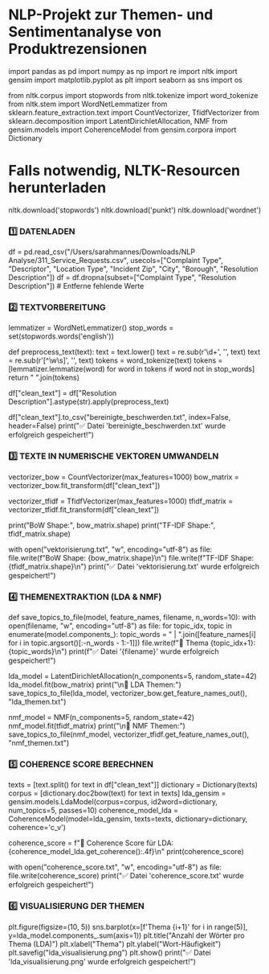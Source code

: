 # NLP-Projekt zur Themen- und Sentimentanalyse von Produktrezensionen

import pandas as pd
import numpy as np
import re
import nltk
import gensim
import matplotlib.pyplot as plt
import seaborn as sns
import os

from nltk.corpus import stopwords
from nltk.tokenize import word_tokenize
from nltk.stem import WordNetLemmatizer
from sklearn.feature_extraction.text import CountVectorizer, TfidfVectorizer
from sklearn.decomposition import LatentDirichletAllocation, NMF
from gensim.models import CoherenceModel
from gensim.corpora import Dictionary

# Falls notwendig, NLTK-Resourcen herunterladen
nltk.download('stopwords')
nltk.download('punkt')
nltk.download('wordnet')

### 1️⃣ DATENLADEN ###
df = pd.read_csv("/Users/sarahmannes/Downloads/NLP Analyse/311_Service_Requests.csv", usecols=["Complaint Type", "Descriptor", "Location Type", "Incident Zip", "City", "Borough", "Resolution Description"])
df = df.dropna(subset=["Complaint Type", "Resolution Description"])  # Entferne fehlende Werte

### 2️⃣ TEXTVORBEREITUNG ###
lemmatizer = WordNetLemmatizer()
stop_words = set(stopwords.words('english'))

def preprocess_text(text):
    text = text.lower()
    text = re.sub(r'\d+', '', text)
    text = re.sub(r'[^\w\s]', '', text)
    tokens = word_tokenize(text)
    tokens = [lemmatizer.lemmatize(word) for word in tokens if word not in stop_words]
    return " ".join(tokens)

df["clean_text"] = df["Resolution Description"].astype(str).apply(preprocess_text)

df["clean_text"].to_csv("bereinigte_beschwerden.txt", index=False, header=False)
print("✅ Datei 'bereinigte_beschwerden.txt' wurde erfolgreich gespeichert!")

### 3️⃣ TEXTE IN NUMERISCHE VEKTOREN UMWANDELN ###
vectorizer_bow = CountVectorizer(max_features=1000)
bow_matrix = vectorizer_bow.fit_transform(df["clean_text"])

vectorizer_tfidf = TfidfVectorizer(max_features=1000)
tfidf_matrix = vectorizer_tfidf.fit_transform(df["clean_text"])

print("BoW Shape:", bow_matrix.shape)
print("TF-IDF Shape:", tfidf_matrix.shape)

with open("vektorisierung.txt", "w", encoding="utf-8") as file:
    file.write(f"BoW Shape: {bow_matrix.shape}\n")
    file.write(f"TF-IDF Shape: {tfidf_matrix.shape}\n")
print("✅ Datei 'vektorisierung.txt' wurde erfolgreich gespeichert!")

### 4️⃣ THEMENEXTRAKTION (LDA & NMF) ###
def save_topics_to_file(model, feature_names, filename, n_words=10):
    with open(filename, "w", encoding="utf-8") as file:
        for topic_idx, topic in enumerate(model.components_):
            topic_words = " | ".join([feature_names[i] for i in topic.argsort()[:-n_words - 1:-1]])
            file.write(f"🔹 Thema {topic_idx+1}: {topic_words}\n")
    print(f"✅ Datei '{filename}' wurde erfolgreich gespeichert!")

lda_model = LatentDirichletAllocation(n_components=5, random_state=42)
lda_model.fit(bow_matrix)
print("\n📌 LDA Themen:")
save_topics_to_file(lda_model, vectorizer_bow.get_feature_names_out(), "lda_themen.txt")

nmf_model = NMF(n_components=5, random_state=42)
nmf_model.fit(tfidf_matrix)
print("\n📌 NMF Themen:")
save_topics_to_file(nmf_model, vectorizer_tfidf.get_feature_names_out(), "nmf_themen.txt")

### 5️⃣ COHERENCE SCORE BERECHNEN ###
texts = [text.split() for text in df["clean_text"]]
dictionary = Dictionary(texts)
corpus = [dictionary.doc2bow(text) for text in texts]
lda_gensim = gensim.models.LdaModel(corpus=corpus, id2word=dictionary, num_topics=5, passes=10)
coherence_model_lda = CoherenceModel(model=lda_gensim, texts=texts, dictionary=dictionary, coherence='c_v')

coherence_score = f"🔎 Coherence Score für LDA: {coherence_model_lda.get_coherence():.4f}\n"
print(coherence_score)

with open("coherence_score.txt", "w", encoding="utf-8") as file:
    file.write(coherence_score)
print("✅ Datei 'coherence_score.txt' wurde erfolgreich gespeichert!")

### 6️⃣ VISUALISIERUNG DER THEMEN ###
plt.figure(figsize=(10, 5))
sns.barplot(x=[f'Thema {i+1}' for i in range(5)], y=lda_model.components_.sum(axis=1))
plt.title("Anzahl der Wörter pro Thema (LDA)")
plt.xlabel("Thema")
plt.ylabel("Wort-Häufigkeit")
plt.savefig("lda_visualisierung.png")
plt.show()
print("✅ Datei 'lda_visualisierung.png' wurde erfolgreich gespeichert!")


